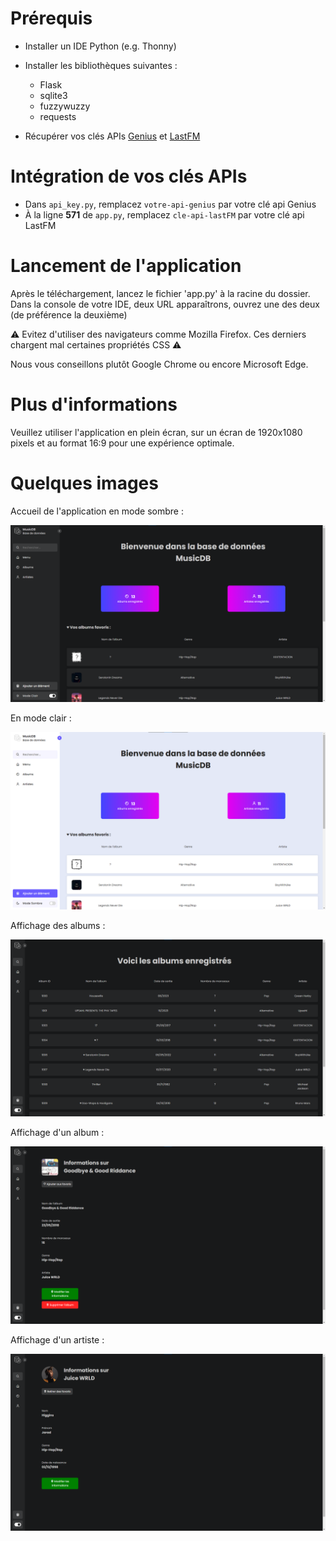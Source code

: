 # Prérequis
- Installer un IDE Python (e.g. Thonny)
- Installer les bibliothèques suivantes :
  - Flask
  - sqlite3
  - fuzzywuzzy
  - requests

- Récupérer vos clés APIs [Genius](https://genius.com/api-clients/new) et [LastFM](https://www.last.fm/api/account/create)

# Intégration de vos clés APIs 

- Dans `api_key.py`, remplacez `votre-api-genius` par votre clé api Genius
- À la ligne **571** de `app.py`, remplacez `cle-api-lastFM` par votre clé api LastFM

# Lancement de l'application 

Après le téléchargement, lancez le fichier 'app.py' à la racine du dossier. 
Dans la console de votre IDE, deux URL apparaîtrons, ouvrez une des deux (de préférence la deuxième)  

⚠️ Evitez d'utiliser des navigateurs comme Mozilla Firefox. Ces derniers chargent mal certaines propriétés CSS ⚠️

Nous vous conseillons plutôt Google Chrome ou encore Microsoft Edge.

# Plus d'informations
Veuillez utiliser l'application en plein écran, sur un écran de 1920x1080 pixels et au format 16:9 pour une expérience optimale.

# Quelques images

Accueil de l'application en mode sombre :

![home-dark-mode](./git-images/example1.png)

En mode clair :

![home-dark-mode](./git-images/example2.png)

Affichage des albums :

![albums-table](./git-images/example3.png)

Affichage d'un album :

![home-dark-mode](./git-images/example4.png)

Affichage d'un artiste :

![home-dark-mode](./git-images/example5.png)
